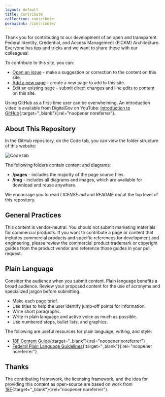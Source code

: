 ```yaml
---
layout: default
title: Contribute
collection: contribute
permalink: /contribute/
---
```


Thank you for contributing to our development of an open and transparent Federal Identity, Credential, and Access Management (FICAM) Architecture. Everyone has tips and tricks and we want to share these with our colleagues!

To contribute to this site, you can:

- [Open an issue]({{site.baseurl}}/contribute/openissue) - make a suggestion or correction to the content on this site.
- [Add a new page]({{site.baseurl}}/contribute/addpage) - create a new page to add to this site.
- [Edit an existing page]({{site.baseurl}}/contribute/editpage) - submit direct changes and line edits to content on this site.

Using GitHub as a first-time user can be overwhelming. An introduction video is available from DigitalGov on YouTube: [Introduction to GitHub](https://youtu.be/uNa9GOtM6NE){:target="_blank"}{:rel="noopener noreferrer"}.

## About This Repository

In the GitHub repository, on the Code tab, you can view the folder structure of this website:

![Code tab]({{site.baseurl}}/img/CodeTab.png)

The following folders contain content and diagrams:

- **/pages** - includes the majority of the page source files.
- **/img** - includes all diagrams and images, which are available for download and reuse anywhere.

We encourage you to read *LICENSE.md* and *README.md* at the top level of this repository.

## General Practices

This content is vendor-neutral. You should not submit marketing materials for commercial products. If you want to contribute a page or content that includes commercial products and specific references for development and engineering, please review the commercial product trademark or copyright guides from the product vendor and reference those guides in your pull request.

## Plain Language

Consider the audience when you submit content. Plain language benefits a broad audience. Review your proposed content for the use of acronyms and specialized jargon before submitting.

- Make each page brief.
- Use titles to help the user identify jump-off points for information.
- Write short paragraphs.
- Write in plain language and active voice as much as possible.
- Use numbered steps, bullet lists, and graphics.

The following are useful resources for plain language, writing, and style:

- [18F Content Guide](https://content-guide.18f.gov/){:target="_blank"}{:rel="noopener noreferrer"}
- [Federal Plain Language Guidelines](http://www.plainlanguage.gov/){:target="_blank"}{:rel="noopener noreferrer"}

## Thanks

The contributing framework, the licensing framework, and the idea for providing this content as open-source are based on work from [18F](https://18f.gsa.gov/){:target="_blank"}{:rel="noopener noreferrer"}.
